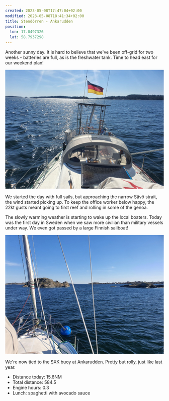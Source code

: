 ```yaml
---
created: 2023-05-08T17:47:04+02:00
modified: 2023-05-08T18:41:34+02:00
title: Stendörren - Ankarudden
position:
  lon: 17.8497326
  lat: 58.7937298
---
```


Another sunny day. It is hard to believe that we've been off-grid for two weeks - batteries are full, as is the freshwater tank. Time to head east for our weekend plan!

![Image](../2023/e2261da21e2ae0843d4c10b979f5a71c.jpg) 

We started the day with full sails, but approaching the narrow Sävö strait, the wind started picking up. To keep the office worker below happy, the 22kt gusts meant going to first reef and rolling in some of the genoa.

The slowly warming weather is starting to wake up the local boaters. Today was the first day in Sweden when we saw more civilian than military vessels under way. We even got passed by a large Finnish sailboat!

![Image](../2023/afe5210393c0be5beaf19d051fc8159a.jpg) 

We're now tied to the SXK buoy at Ankarudden. Pretty but rolly, just like last year.

* Distance today: 15.6NM
* Total distance: 584.5
* Engine hours: 0.3
* Lunch: spaghetti with avocado sauce
